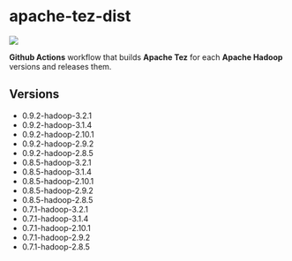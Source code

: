 # apache-tez-dist

![](https://github.com/mpolatcan/apache-tez-dist/workflows/tez-release/badge.svg)

**Github Actions** workflow that builds **Apache Tez** for each **Apache Hadoop**
versions and releases them.

## Versions

- 0.9.2-hadoop-3.2.1
- 0.9.2-hadoop-3.1.4
- 0.9.2-hadoop-2.10.1
- 0.9.2-hadoop-2.9.2
- 0.9.2-hadoop-2.8.5
- 0.8.5-hadoop-3.2.1
- 0.8.5-hadoop-3.1.4
- 0.8.5-hadoop-2.10.1
- 0.8.5-hadoop-2.9.2
- 0.8.5-hadoop-2.8.5
- 0.7.1-hadoop-3.2.1
- 0.7.1-hadoop-3.1.4
- 0.7.1-hadoop-2.10.1
- 0.7.1-hadoop-2.9.2
- 0.7.1-hadoop-2.8.5